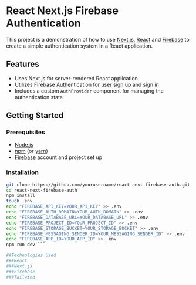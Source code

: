 # React Next.js Firebase Authentication

This project is a demonstration of how to use [Next.js](https://nextjs.org/), [React](https://reactjs.org/) and [Firebase](https://firebase.google.com/) to create a simple authentication system in a React application.

## Features
- Uses Next.js for server-rendered React application
- Utilizes Firebase Authentication for user sign up and sign in
- Includes a custom `AuthProvider` component for managing the authentication state 

## Getting Started

### Prerequisites
- [Node.js](https://nodejs.org/)
- [npm](https://www.npmjs.com/) (or [yarn](https://yarnpkg.com/))
- [Firebase](https://firebase.google.com/) account and project set up

### Installation
```bash
git clone https://github.com/yourusername/react-next-firebase-auth.git
cd react-next-firebase-auth
npm install
touch .env
echo "FIREBASE_API_KEY=YOUR_API_KEY" >> .env
echo "FIREBASE_AUTH_DOMAIN=YOUR_AUTH_DOMAIN" >> .env
echo "FIREBASE_DATABASE_URL=YOUR_DATABASE_URL" >> .env
echo "FIREBASE_PROJECT_ID=YOUR_PROJECT_ID" >> .env
echo "FIREBASE_STORAGE_BUCKET=YOUR_STORAGE_BUCKET" >> .env
echo "FIREBASE_MESSAGING_SENDER_ID=YOUR_MESSAGING_SENDER_ID" >> .env
echo "FIREBASE_APP_ID=YOUR_APP_ID" >> .env
npm run dev ```

##Technologies Used
###React
###Next.js
###Firebase
###Tailwind

